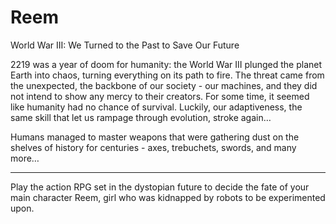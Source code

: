 # Reem
World War III: We Turned to the Past to Save Our Future

2219 was a year of doom for humanity: the World War III plunged the planet Earth into chaos, turning everything on its path to fire. The threat came from the unexpected, the backbone of our society - our machines, and they did not intend to show any mercy to their creators. For some time, it seemed like humanity had no chance of survival. Luckily, our adaptiveness, the same skill that let us rampage through evolution, stroke again…


Humans managed to master weapons that were gathering dust on the shelves of history for centuries - axes, trebuchets, swords, and many more…

---

Play the action RPG set in the dystopian future to decide the fate of your main character Reem, girl who was kidnapped by robots to be experimented upon.  
